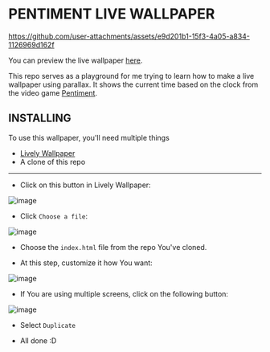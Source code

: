 # PENTIMENT LIVE WALLPAPER

https://github.com/user-attachments/assets/e9d201b1-15f3-4a05-a834-1126969d162f

You can preview the live wallpaper [here](https://stefanbogdanov2c.github.io/pentiment-live-wallpaper/).

This repo serves as a playground for me trying to learn how to make a live wallpaper using parallax.
It shows the current time based on the clock from the video game [Pentiment](https://pentiment.obsidian.net/).

## INSTALLING

To use this wallpaper, you'll need multiple things
- [Lively Wallpaper](https://www.rocksdanister.com/lively/)
- A clone of this repo
---------------------------------------------------------------

- Click on this button in Lively Wallpaper:

![image](https://github.com/user-attachments/assets/55b7c34a-95d3-419f-9f45-23183f49ae0b)

- Click `Choose a file`:

![image](https://github.com/user-attachments/assets/fb6d51d4-7c34-4b09-97de-d045bad61ae8)

- Choose the `index.html` file from the repo You've cloned.

- At this step, customize it how You want:

![image](https://github.com/user-attachments/assets/de035667-798e-4c27-b15d-002eb41c70d2)

- If You are using multiple screens, click on the following button:

![image](https://github.com/user-attachments/assets/52a9cdcd-ffe0-42a2-9f4a-05a208a527e3)

- Select `Duplicate`

- All done :D
